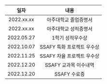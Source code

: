 |    일자    |            내용            |
| :--------: | :------------------------: |
| 2022.xx.xx |   아주대학교 졸업증명서    |
| 2022.xx.xx |   아주대학교 성적증명서    |
| 2022.05.27 |      1학기 성적우수상      |
| 2022.10.07 | SSAFY 특화 프로젝트 우수상 |
| 2022.11.25 | SSAFY 자율 프로젝트 우수상 |
| 2022.12.20 |   SSAFY 교과목 이수내역    |
| 2022.12.20 |        SSAFY 수료증        |

